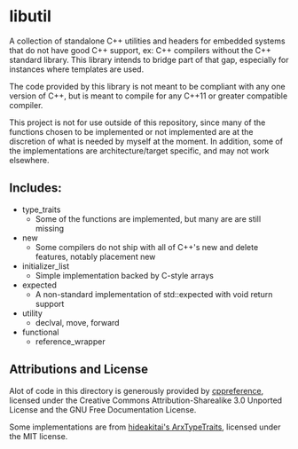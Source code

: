# libutil

A collection of standalone C++ utilities and headers for embedded systems that do not have good C++ support, ex: C++ compilers without the C++ standard library. This library intends to bridge part of that gap, especially for instances where templates are used.

The code provided by this library is not meant to be compliant with any one version of C++, but is meant to compile for any C++11 or greater compatible compiler.

This project is not for use outside of this repository, since many of the functions chosen to be implemented or not implemented are at the discretion of what is needed by myself at the moment. In addition, some of the implementations are architecture/target specific, and may not work elsewhere.

## Includes:
- type_traits
  - Some of the functions are implemented, but many are are still missing
- new
  - Some compilers do not ship with all of C++'s new and delete features, notably placement new
- initializer_list
  - Simple implementation backed by C-style arrays
- expected
  - A non-standard implementation of std::expected with void return support
- utility
  - declval, move, forward
- functional
  - reference_wrapper


##  Attributions and License
Alot of code in this directory is generously provided by [cppreference](https://cppreference.com), licensed under the Creative Commons Attribution-Sharealike 3.0 Unported License and the GNU Free Documentation License.

Some implementations are from [hideakitai's ArxTypeTraits](https://github.com/hideakitai/ArxTypeTraits), licensed under the MIT license.
